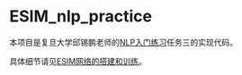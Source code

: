 # ESIM_nlp_practice
本项目是复旦大学邱锡鹏老师的[NLP入门练习](https://github.com/FudanNLP/nlp-beginner)任务三的实现代码。

具体细节请见[ESIM网络的搭建和训练](https://wokron.github.io/posts/3c5d5cf3/)。
